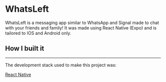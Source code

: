 # WhatsLeft
WhatsLeft is a messaging app similar to WhatsApp and Signal made to chat with your friends and family! It was made using React Native (Expo) and is tailored to IOS and Android only.

## How I built it
<hr />
The development stack used to make this project was:

[React Native](https://reactnative.dev/)
